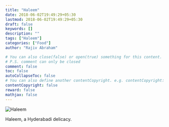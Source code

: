 ```yaml
---
title: "Haleem"
date: 2018-06-02T19:49:29+05:30
lastmod: 2018-06-02T19:49:29+05:30
draft: false
keywords: []
description: ""
tags: ["Haleem"]
categories: ["Food"]
author: "Rajiv Abraham"

# You can also close(false) or open(true) something for this content.
# P.S. comment can only be closed
comment: false
toc: false
autoCollapseToc: false
# You can also define another contentCopyright. e.g. contentCopyright: "This is another copyright."
contentCopyright: false
reward: false
mathjax: false
---
```


![Haleem](https://res.cloudinary.com/abraham/image/upload/v1528458000/IMG_20180602_184943.jpg "Haleem")

Haleem, a Hyderabadi delicacy.